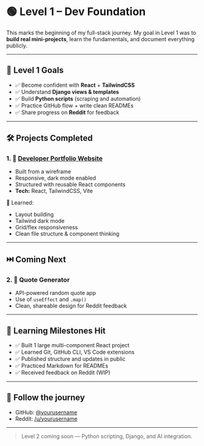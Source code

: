 # 🟢 Level 1 – Dev Foundation

This marks the beginning of my full-stack journey. My goal in Level 1 was to **build real mini-projects**, learn the fundamentals, and document everything publicly.

---

## 🎯 Level 1 Goals

- ✅ Become confident with **React** + **TailwindCSS**
- ✅ Understand **Django views & templates**
- ✅ Build **Python scripts** (scraping and automation)
- ✅ Practice GitHub flow + write clean READMEs
- ✅ Share progress on **Reddit** for feedback

---

## 🛠️ Projects Completed

### 1. 📁 [Developer Portfolio Website](#)
- Built from a wireframe
- Responsive, dark mode enabled
- Structured with reusable React components
- **Tech:** React, TailwindCSS, Vite

🧪 Learned:
- Layout building
- Tailwind dark mode
- Grid/flex responsiveness
- Clean file structure & component thinking

---

## ⏭️ Coming Next

### 2. 🔁 Quote Generator
- API-powered random quote app
- Use of `useEffect` and `.map()`
- Clean, shareable design for Reddit feedback

---

## 📌 Learning Milestones Hit

- ✅ Built 1 large multi-component React project
- ✅ Learned Git, GitHub CLI, VS Code extensions
- ✅ Published structure and updates in public
- ✅ Practiced Markdown for READMEs
- ✅ Received feedback on Reddit (WIP)

---

## 📢 Follow the journey

- GitHub: [@yourusername](https://github.com/yourusername)
- Reddit: [/u/yourusername](https://www.reddit.com/u/yourusername)

---

> Level 2 coming soon — Python scripting, Django, and AI integration.
